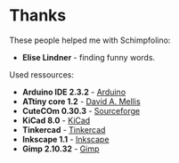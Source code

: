 # Thanks

These people helped me with Schimpfolino:
 - **Elise Lindner** - finding funny words.
  
Used ressources:  
  
- **Arduino IDE 2.3.2** - [Arduino](http://www.arduino.cc)  
- **ATtiny core 1.2** - [David A. Mellis](https://github.com/damellis)
- **CuteCOm 0.30.3** - [Sourceforge](https://cutecom.sourceforge.net/)
- **KiCad 8.0** - [KiCad](https://www.kicad.org)
- **Tinkercad** - [Tinkercad](https://www.tinkercad.com)
- **Inkscape 1.1** - [Inkscape](https://inkscape.org)
- **Gimp 2.10.32** - [Gimp](https://www.gimp.org) 
